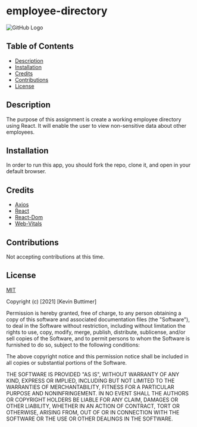 # employee-directory

![GitHub Logo](https://img.shields.io/badge/license-MIT-green)

## Table of Contents
   - [Description](#Description)
   - [Installation](#Installation)
   - [Credits](#Credits)
   - [Contributions](#Contributions)
   - [License](#License)

## Description

The purpose of this assignment is create a working employee directory using React. It will enable the user to view non-sensitive data about other employees.

## Installation

In order to run this app, you should fork the repo, clone it, and open in your default browser.

## Credits

 * [Axios](https://www.npmjs.com/package/axios)
 * [React](https://reactjs.org/)
 * [React-Dom](https://www.npmjs.com/package/react-dom)
 * [Web-Vitals](https://www.npmjs.com/package/react-web-vitals)

## Contributions

Not accepting contributions at this time.

## License

[MIT](https://choosealicense.com/licenses/mit/)

Copyright (c) [2021] [Kevin Buttimer]

Permission is hereby granted, free of charge, to any person obtaining a copy
of this software and associated documentation files (the "Software"), to deal
in the Software without restriction, including without limitation the rights
to use, copy, modify, merge, publish, distribute, sublicense, and/or sell
copies of the Software, and to permit persons to whom the Software is
furnished to do so, subject to the following conditions:

The above copyright notice and this permission notice shall be included in all
copies or substantial portions of the Software.

THE SOFTWARE IS PROVIDED "AS IS", WITHOUT WARRANTY OF ANY KIND, EXPRESS OR
IMPLIED, INCLUDING BUT NOT LIMITED TO THE WARRANTIES OF MERCHANTABILITY,
FITNESS FOR A PARTICULAR PURPOSE AND NONINFRINGEMENT. IN NO EVENT SHALL THE
AUTHORS OR COPYRIGHT HOLDERS BE LIABLE FOR ANY CLAIM, DAMAGES OR OTHER
LIABILITY, WHETHER IN AN ACTION OF CONTRACT, TORT OR OTHERWISE, ARISING FROM,
OUT OF OR IN CONNECTION WITH THE SOFTWARE OR THE USE OR OTHER DEALINGS IN THE
SOFTWARE.